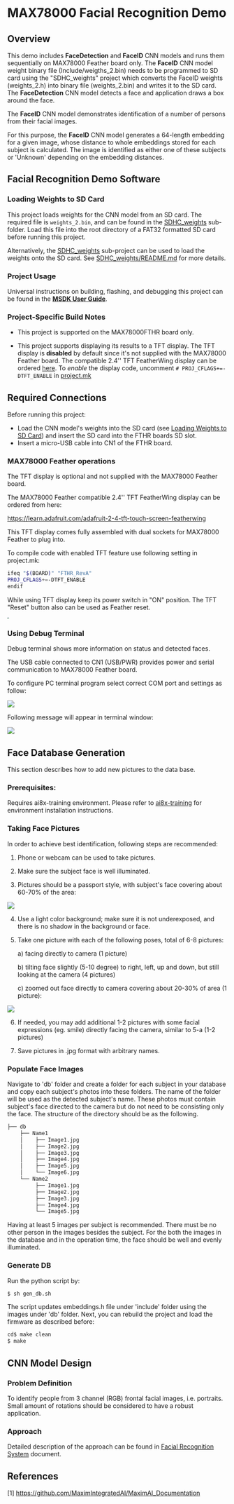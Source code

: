 # MAX78000 Facial Recognition Demo

## Overview

This demo includes **FaceDetection** and **FaceID** CNN models and runs them sequentially on MAX78000 Feather board only. The **FaceID** CNN model weight binary file (Include/weigths_2.bin) needs to be programmed to SD card using the "SDHC_weights" project which converts the FaceID weights (weights_2.h) into binary file (weights_2.bin) and writes it to the SD card.
The **FaceDetection** CNN model detects a face and application draws a box around the face.

The **FaceID** CNN model demonstrates identification of a number of persons from their facial images.

For this purpose, the **FaceID** CNN model generates a 64-length embedding for a given image, whose distance to whole embeddings stored for each subject is calculated. The image is identified as either one of these subjects or 'Unknown' depending on the embedding distances.

## Facial Recognition Demo Software

### Loading Weights to SD Card

This project loads weights for the CNN model from an SD card.  The required file is `weights_2.bin`, and can be found in the [SDHC_weights](SDHC_weights) sub-folder.  Load this file into the root directory of a FAT32 formatted SD card before running this project.

Alternatively, the [SDHC_weights](SDHC_weights) sub-project can be used to load the weights onto the SD card.  See [SDHC_weights/README.md](SDHC_weights/README.md) for more details.

### Project Usage

Universal instructions on building, flashing, and debugging this project can be found in the **[MSDK User Guide](https://analog-devices-msdk.github.io/msdk/USERGUIDE/)**.

### Project-Specific Build Notes

* This project is supported on the MAX78000FTHR board only.

* This project supports displaying its results to a TFT display.  The TFT display is **disabled** by default since it's not supplied with the MAX78000 Feather board. The compatible 2.4'' TFT FeatherWing display can be ordered [here](https://learn.adafruit.com/adafruit-2-4-tft-touch-screen-featherwing).  To _enable_ the display code, uncomment `# PROJ_CFLAGS+=-DTFT_ENABLE` in [project.mk](project.mk)

## Required Connections

Before running this project:

* Load the CNN model's weights into the SD card (see [Loading Weights to SD Card](#loading-weights-to-sd-card)) and insert the SD card into the FTHR boards SD slot.
* Insert a micro-USB cable into CN1 of the FTHR board.

### MAX78000 Feather operations

The TFT display is optional and not supplied with the MAX78000 Feather board.

The MAX78000 Feather compatible 2.4'' TFT FeatherWing display can be ordered from here:

https://learn.adafruit.com/adafruit-2-4-tft-touch-screen-featherwing

This TFT display comes fully assembled with dual sockets for MAX78000 Feather to plug into.

To compile code with enabled TFT feature use following setting in project.mk:

```bash
ifeq "$(BOARD)" "FTHR_RevA"
PROJ_CFLAGS+=-DTFT_ENABLE
endif
```

While using TFT display keep its power switch in "ON" position. The TFT "Reset" button also can be used as Feather reset.

<img src="Resources/feather_tft.jpg" style="zoom: 25%;" />

### Using Debug Terminal

Debug terminal shows more information on status and detected faces.

The USB cable connected to CN1 (USB/PWR) provides power and serial communication to  MAX78000 Feather board.

To configure PC terminal program select correct COM port and settings as follow:

![](Resources/terminal_setup.jpg)



Following message will appear in terminal window:

![](Resources/terminal.jpg)



## Face Database Generation

This section describes how to add new pictures to the data base.

### Prerequisites:

Requires ai8x-training environment. Please refer to [ai8x-training](https://github.com/MaximIntegratedAI/ai8x-training?tab=readme-ov-file#installation) for environment installation instructions.

### Taking Face Pictures

In order to achieve best identification, following steps are recommended:

1. Phone or webcam can be used to take pictures.
2. Make sure the subject face is well illuminated.

3. Pictures should be a passport style, with subject's face covering about 60-70% of the area:

![](Resources/image1.png)

4. Use a light color background; make sure it is not underexposed, and there is no shadow in the background or face.

5. Take one picture with each of the following poses, total of 6-8 pictures:

   a) facing directly to camera (1 picture)

   b) tilting face slightly (5-10 degree) to right, left, up and down, but still looking at the camera (4 pictures)

   c) zoomed out face directly to camera covering about 20-30% of area (1 picture):

![](Resources/image2.png)

6. If needed, you may add additional 1-2 pictures with some facial expressions (eg. smile) directly facing the camera, similar to 5-a (1-2 pictures)

7. Save pictures in .jpg format with arbitrary names.

### Populate Face Images

Navigate to 'db' folder and create a folder for each subject in your database and copy each subject's photos into these folders. The name of the folder will be used as the detected subject's name. These photos must contain subject's face directed to the camera but do not need to be consisting only the face. The structure of the directory should be as the following.

```bash
├── db
    ├── Name1
    │    ├── Image1.jpg
    │    ├── Image2.jpg
    │    ├── Image3.jpg
    │    ├── Image4.jpg
    │    ├── Image5.jpg
    │    └── Image6.jpg
    └── Name2
         ├── Image1.jpg
         ├── Image2.jpg
         ├── Image3.jpg
         ├── Image4.jpg
         └── Image5.jpg
```

Having at least 5 images per subject is recommended. There must be no other person in the images besides the subject. For the both the images in the database and in the operation time, the face should be well and evenly illuminated.

### Generate DB

Run the python script by:

```bash
$ sh gen_db.sh
```

The script updates embeddings.h file under 'include' folder using the images under 'db' folder.  Next, you can rebuild the project and load the firmware as described before:

```bash
cd$ make clean
$ make
```



## CNN Model Design
### Problem Definition
To identify people from 3 channel (RGB) frontal facial images, i.e. portraits. Small amount of rotations should be considered to have a robust application.

### Approach
Detailed description of the approach can be found in [Facial Recognition System](https://github.com/MaximIntegratedAI/ai8x-training/blob/develop/docs/FacialRecognitionSystem.md) document.

## References

[1] https://github.com/MaximIntegratedAI/MaximAI_Documentation
